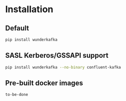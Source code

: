 # Installation

## Default

```sh
pip install wunderkafka
```

## SASL Kerberos/GSSAPI support

```sh
pip install wunderkafka --no-binary confluent-kafka
```

## Pre-built docker images

```sh
to-be-done
```
